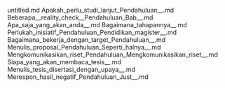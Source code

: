untitled.md
Apakah_perlu_studi_lanjut_Pendahuluan__.md
Beberapa__reality_check__Pendahuluan_Bab__.md
Apa_saja_yang_akan_anda__.md
Bagaimana_tahapannya__.md
Perlukah_inisiatif_Pendahuluan_Pendidikan_magister__.md
Bagaimana_bekerja_dengan_target_Pendahuluan__.md
Menulis_proposal_Pendahuluan_Seperti_halnya__.md
Mengkomunikasikan_riset_Pendahuluan_Mengkomunikasikan_riset__.md
Siapa_yang_akan_membaca_tesis__.md
Menulis_tesis_disertasi_dengan_upaya__.md
Merespon_hasil_negatif_Pendahuluan_Just__.md
